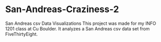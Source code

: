 # San-Andreas-Craziness-2
San Andreas csv Data Visualizations 
This project was made for my INFO 1201 class at Cu Boulder. It analyzes a San Andreas csv data set from FiveThirtyEight. 
